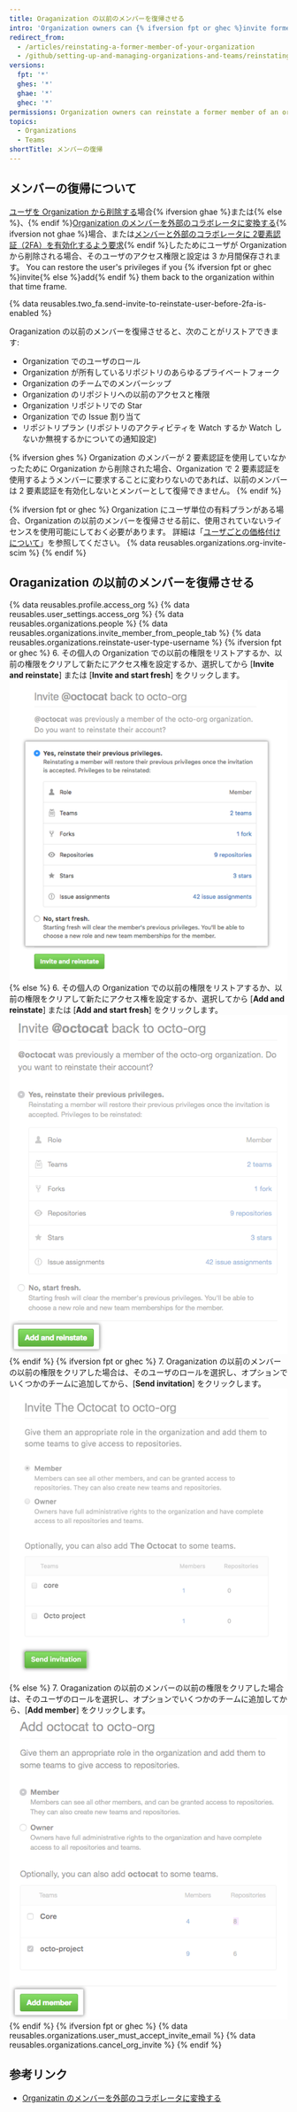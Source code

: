 ```yaml
---
title: Oraganization の以前のメンバーを復帰させる
intro: 'Organization owners can {% ifversion fpt or ghec %}invite former organization members to rejoin{% else %}add former members to{% endif%} your organization, and choose whether to restore the person''s former role, access permissions, forks, and settings.'
redirect_from:
  - /articles/reinstating-a-former-member-of-your-organization
  - /github/setting-up-and-managing-organizations-and-teams/reinstating-a-former-member-of-your-organization
versions:
  fpt: '*'
  ghes: '*'
  ghae: '*'
  ghec: '*'
permissions: Organization owners can reinstate a former member of an organization.
topics:
  - Organizations
  - Teams
shortTitle: メンバーの復帰
---
```


## メンバーの復帰について

[ユーザを Organization から削除する](/articles/removing-a-member-from-your-organization)場合{% ifversion ghae %}または{% else %}、{% endif %}[Organization のメンバーを外部のコラボレータに変換する](/articles/converting-an-organization-member-to-an-outside-collaborator){% ifversion not ghae %}場合、または[メンバーと外部のコラボレータに 2要素認証（2FA）を有効化するよう要求](/articles/requiring-two-factor-authentication-in-your-organization){% endif %}したためにユーザが Organization から削除される場合、そのユーザのアクセス権限と設定は 3 か月間保存されます。 You can restore the user's privileges if you {% ifversion fpt or ghec %}invite{% else %}add{% endif %} them back to the organization within that time frame.

{% data reusables.two_fa.send-invite-to-reinstate-user-before-2fa-is-enabled %}

Oraganization の以前のメンバーを復帰させると、次のことがリストアできます:
 - Organization でのユーザのロール
 - Organization が所有しているリポジトリのあらゆるプライベートフォーク
 - Organization のチームでのメンバーシップ
 - Organization のリポジトリへの以前のアクセスと権限
 - Organization リポジトリでの Star
 - Organization での Issue 割り当て
 - リポジトリプラン (リポジトリのアクティビティを Watch するか Watch しないか無視するかについての通知設定)

{% ifversion ghes %}
Organization のメンバーが 2 要素認証を使用していなかったために Organization から削除された場合、Organization で 2 要素認証を使用するようメンバーに要求することに変わりないのであれば、以前のメンバーは 2 要素認証を有効化しないとメンバーとして復帰できません。
{% endif %}

{% ifversion fpt or ghec %}
Organization にユーザ単位の有料プランがある場合、Organization の以前のメンバーを復帰させる前に、使用されていないライセンスを使用可能にしておく必要があります。 詳細は「[ユーザごとの価格付けについて](/articles/about-per-user-pricing)」を参照してください。 {% data reusables.organizations.org-invite-scim %}
{% endif %}

## Oraganization の以前のメンバーを復帰させる

{% data reusables.profile.access_org %}
{% data reusables.user_settings.access_org %}
{% data reusables.organizations.people %}
{% data reusables.organizations.invite_member_from_people_tab %}
{% data reusables.organizations.reinstate-user-type-username %}
{% ifversion fpt or ghec %}
6. その個人の Organization での以前の権限をリストアするか、以前の権限をクリアして新たにアクセス権を設定するか、選択してから [**Invite and reinstate**] または [**Invite and start fresh**] をクリックします。 ![情報をリストアするか否かを選択](/assets/images/help/organizations/choose_whether_to_restore_org_member_info.png)
{% else %}
6. その個人の Organization での以前の権限をリストアするか、以前の権限をクリアして新たにアクセス権を設定するか、選択してから [**Add and reinstate**] または [**Add and start fresh**] をクリックします。 ![権限をリストアするかを選択](/assets/images/help/organizations/choose_whether_to_restore_org_member_info_ghe.png)
{% endif %}
{% ifversion fpt or ghec %}
7. Oraganization の以前のメンバーの以前の権限をクリアした場合は、そのユーザのロールを選択し、オプションでいくつかのチームに追加してから、[**Send invitation**] をクリックします。 ![ロールとTeamオプションと招待の送信ボタン](/assets/images/help/organizations/add-role-send-invitation.png)
{% else %}
7. Oraganization の以前のメンバーの以前の権限をクリアした場合は、そのユーザのロールを選択し、オプションでいくつかのチームに追加してから、[**Add member**] をクリックします。 ![ロールと Team のオプションと [add member] ボタン](/assets/images/help/organizations/add-role-add-member.png)
{% endif %}
{% ifversion fpt or ghec %}
{% data reusables.organizations.user_must_accept_invite_email %} {% data reusables.organizations.cancel_org_invite %}
{% endif %}

## 参考リンク

- [Organizatin のメンバーを外部のコラボレータに変換する](/articles/converting-an-organization-member-to-an-outside-collaborator)
